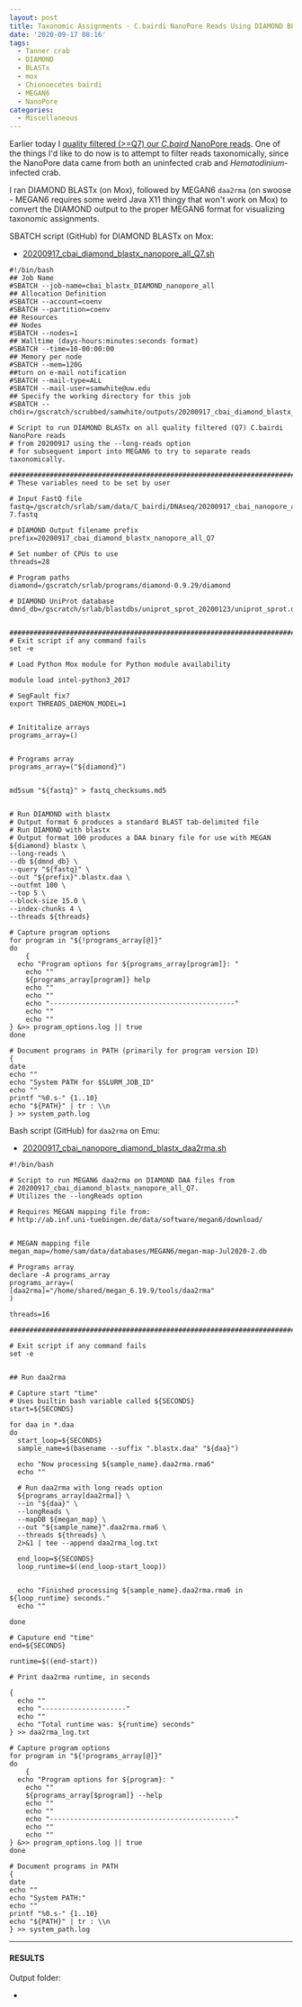 ```yaml
---
layout: post
title: Taxonomic Assignments - C.bairdi NanoPore Reads Using DIAMOND BLASTx on Mox and MEGAN6 daa2rma on swoose
date: '2020-09-17 08:16'
tags:
  - Tanner crab
  - DIAMOND
  - BLASTx
  - mox
  - Chionoecetes bairdi
  - MEGAN6
  - NanoPore
categories:
  - Miscellaneous
---
```

Earlier today I [quality filtered (>=Q7) our _C.baird_ NanoPore reads](https://robertslab.github.io/sams-notebook/2020/09/17/Data-Wrangling-C.bairdi-NanoPore-Quality-Filtering-Using-NanoFilt-on-Mox.html). One of the things I'd like to do now is to attempt to filter reads taxonomically, since the NanoPore data came from both an uninfected crab and _Hematodinium_-infected crab.

I ran DIAMOND BLASTx (on Mox), followed by MEGAN6 `daa2rma` (on swoose - MEGAN6 requires some weird Java X11 thingy that won't work on Mox) to convert the DIAMOND output to the proper MEGAN6 format for visualizing taxonomic assignments.

SBATCH script (GitHub) for DIAMOND BLASTx on Mox:

- [20200917_cbai_diamond_blastx_nanopore_all_Q7.sh](https://github.com/RobertsLab/sams-notebook/blob/master/sbatch_scripts/20200917_cbai_diamond_blastx_nanopore_all_Q7.sh)

```shell
#!/bin/bash
## Job Name
#SBATCH --job-name=cbai_blastx_DIAMOND_nanopore_all
## Allocation Definition
#SBATCH --account=coenv
#SBATCH --partition=coenv
## Resources
## Nodes
#SBATCH --nodes=1
## Walltime (days-hours:minutes:seconds format)
#SBATCH --time=10-00:00:00
## Memory per node
#SBATCH --mem=120G
##turn on e-mail notification
#SBATCH --mail-type=ALL
#SBATCH --mail-user=samwhite@uw.edu
## Specify the working directory for this job
#SBATCH --chdir=/gscratch/scrubbed/samwhite/outputs/20200917_cbai_diamond_blastx_nanopore_all_Q7

# Script to run DIAMOND BLASTx on all quality filtered (Q7) C.bairdi NanoPore reads
# from 20200917 using the --long-reads option
# for subsequent import into MEGAN6 to try to separate reads taxonomically.

###################################################################################
# These variables need to be set by user

# Input FastQ file
fastq=/gscratch/srlab/sam/data/C_bairdi/DNAseq/20200917_cbai_nanopore_all_quality-7.fastq

# DIAMOND Output filename prefix
prefix=20200917_cbai_diamond_blastx_nanopore_all_Q7

# Set number of CPUs to use
threads=28

# Program paths
diamond=/gscratch/srlab/programs/diamond-0.9.29/diamond

# DIAMOND UniProt database
dmnd_db=/gscratch/srlab/blastdbs/uniprot_sprot_20200123/uniprot_sprot.dmnd


###################################################################################
# Exit script if any command fails
set -e

# Load Python Mox module for Python module availability

module load intel-python3_2017

# SegFault fix?
export THREADS_DAEMON_MODEL=1


# Inititalize arrays
programs_array=()


# Programs array
programs_array=("${diamond}")


md5sum "${fastq}" > fastq_checksums.md5


# Run DIAMOND with blastx
# Output format 6 produces a standard BLAST tab-delimited file
# Run DIAMOND with blastx
# Output format 100 produces a DAA binary file for use with MEGAN
${diamond} blastx \
--long-reads \
--db ${dmnd_db} \
--query "${fastq}" \
--out "${prefix}".blastx.daa \
--outfmt 100 \
--top 5 \
--block-size 15.0 \
--index-chunks 4 \
--threads ${threads}

# Capture program options
for program in "${!programs_array[@]}"
do
	{
  echo "Program options for ${programs_array[program]}: "
	echo ""
	${programs_array[program]} help
	echo ""
	echo ""
	echo "----------------------------------------------"
	echo ""
	echo ""
} &>> program_options.log || true
done

# Document programs in PATH (primarily for program version ID)
{
date
echo ""
echo "System PATH for $SLURM_JOB_ID"
echo ""
printf "%0.s-" {1..10}
echo "${PATH}" | tr : \\n
} >> system_path.log
```

Bash script (GitHub) for `daa2rma` on Emu:

- [20200917_cbai_nanopore_diamond_blastx_daa2rma.sh](https://github.com/RobertsLab/sams-notebook/blob/master/bash_scripts/20200917_cbai_nanopore_diamond_blastx_daa2rma.sh)

```shell
#!/bin/bash

# Script to run MEGAN6 daa2rma on DIAMOND DAA files from
# 20200917_cbai_diamond_blastx_nanopore_all_Q7.
# Utilizes the --longReads option

# Requires MEGAN mapping file from:
# http://ab.inf.uni-tuebingen.de/data/software/megan6/download/


# MEGAN mapping file
megan_map=/home/sam/data/databases/MEGAN6/megan-map-Jul2020-2.db

# Programs array
declare -A programs_array
programs_array=(
[daa2rma]="/home/shared/megan_6.19.9/tools/daa2rma"
)

threads=16

#########################################################################

# Exit script if any command fails
set -e


## Run daa2rma

# Capture start "time"
# Uses builtin bash variable called ${SECONDS}
start=${SECONDS}

for daa in *.daa
do
  start_loop=${SECONDS}
  sample_name=$(basename --suffix ".blastx.daa" "${daa}")

  echo "Now processing ${sample_name}.daa2rma.rma6"
  echo ""

  # Run daa2rma with long reads option
  ${programs_array[daa2rma]} \
  --in "${daa}" \
  --longReads \
  --mapDB ${megan_map} \
  --out "${sample_name}".daa2rma.rma6 \
  --threads ${threads} \
  2>&1 | tee --append daa2rma_log.txt

  end_loop=${SECONDS}
  loop_runtime=$((end_loop-start_loop))


  echo "Finished processing ${sample_name}.daa2rma.rma6 in ${loop_runtime} seconds."
  echo ""

done

# Caputure end "time"
end=${SECONDS}

runtime=$((end-start))

# Print daa2rma runtime, in seconds

{
  echo ""
  echo "---------------------"
  echo ""
  echo "Total runtime was: ${runtime} seconds"
} >> daa2rma_log.txt

# Capture program options
for program in "${!programs_array[@]}"
do
	{
  echo "Program options for ${program}: "
	echo ""
	${programs_array[$program]} --help
	echo ""
	echo ""
	echo "----------------------------------------------"
	echo ""
	echo ""
} &>> program_options.log || true
done

# Document programs in PATH
{
date
echo ""
echo "System PATH:"
echo ""
printf "%0.s-" {1..10}
echo "${PATH}" | tr : \\n
} >> system_path.log
```

---

#### RESULTS

Output folder:

- []()
